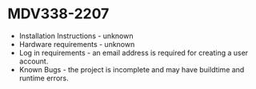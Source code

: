 # MDV338-2207
* Installation Instructions - unknown
* Hardware requirements - unknown
* Log in requirements - an email address is required for creating a user account.
* Known Bugs - the project is incomplete and may have buildtime and runtime errors.